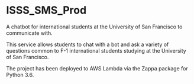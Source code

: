 # ISSS_SMS_Prod
A chatbot for international students at the University of San Francisco to communicate with. 

This service allows students to chat with a bot and ask a variety of questions common to F-1 international students 
studying at the University of San Francisco. 

The project has been deployed to AWS Lambda via the Zappa package for Python 3.6. 
